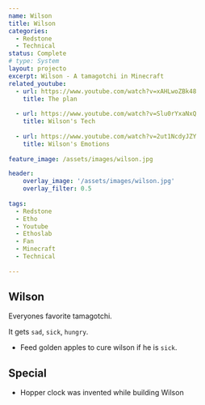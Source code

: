 ```yaml
---
name: Wilson
title: Wilson
categories:
  - Redstone
  - Technical
status: Complete
# type: System
layout: projecto
excerpt: Wilson - A tamagotchi in Minecraft
related_youtube:
  - url: https://www.youtube.com/watch?v=xAHLwoZBk48
    title: The plan
    
  - url: https://www.youtube.com/watch?v=Slu0rYxaNxQ
    title: Wilson's Tech
    
  - url: https://www.youtube.com/watch?v=2ut1NcdyJZY
    title: Wilson's Emotions
  
feature_image: /assets/images/wilson.jpg

header: 
    overlay_image: '/assets/images/wilson.jpg'
    overlay_filter: 0.5 
    
tags:
  - Redstone
  - Etho
  - Youtube
  - Ethoslab
  - Fan
  - Minecraft
  - Technical
  
---
```



## Wilson
Everyones favorite tamagotchi.

It gets `sad`, `sick`, `hungry`.
* Feed golden apples to cure wilson if he is `sick`.


## Special
* Hopper clock was invented while building Wilson